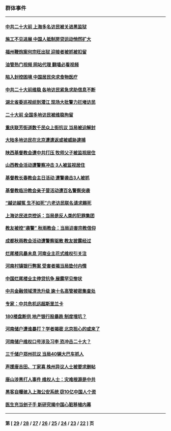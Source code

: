 ### 群体事件
---
#### [中共二十大前 上海多名访民被关进黑监狱](../../pages/ncid279/n13829500.md?09220445) 
#### [施工不见进展 中国人抵制房贷运动悄然扩大](../../pages/ncid279/n13828435.md?09220445) 
#### [福州鞭炮案何宗旺出狱 迎接者被抓被扣留](../../pages/ncid279/n13824304.md?09220445) 
#### [油管热门视频 网站代理 翻墙必看视频](http://209.222.30.114:81/youtube.html?09220445)
#### [陷入封控困境 中国居民央求食物医疗](../../pages/ncid279/n13823589.md?09220445) 
#### [中共二十大前维稳 各地访民紧急求助信息不断](../../pages/ncid279/n13822888.md?09220445) 
#### [湖北省委巡视组到潜江 现场大批警力拦堵访民](../../pages/ncid279/n13820243.md?09220445) 
#### [二十大前 全国多地访民被维稳拘留](../../pages/ncid279/n13819431.md?09220445) 
#### [重庆联芳街道数千民众上街抗议 当局被迫解封](../../pages/ncid279/n13812220.md?09220445) 
#### [大陆多地访民在北京遭遣返或被威胁逮捕](../../pages/ncid279/n13812104.md?09220445) 
#### [陕西基督教会遭中共打压 牧师父子被监视居住](../../pages/ncid279/n13811611.md?09220445) 
#### [山西教会活动遭警察冲击 3人被监视居住](../../pages/ncid279/n13808966.md?09220445) 
#### [基督教长春教会主日活动 遭警袭击3人被抓](../../pages/ncid279/n13806935.md?09220445) 
#### [基督教临汾教会亲子营活动遭百名警察突袭](../../pages/ncid279/n13806527.md?09220445) 
#### [“越访越冤 生不如死”六老访民联名请求赐死](../../pages/ncid279/n13805907.md?09220445) 
#### [上海访民进京控诉：当局是反人类的犯罪集团](../../pages/ncid279/n13803858.md?09220445) 
#### [教友被控“袭警” 秋雨教会：当局迫害宗教信仰](../../pages/ncid279/n13803563.md?09220445) 
#### [成都秋雨教会活动遭警察驱散 教友披露经过](../../pages/ncid279/n13802541.md?09220445) 
#### [烂尾楼风暴未息 河南业主花式维权引关注](../../pages/ncid279/n13794519.md?09220445) 
#### [河南村镇银行弊案 受害者揭当局垫付内情](../../pages/ncid279/n13791990.md?09220445) 
#### [中国烂尾楼业主停贷抗争 展露罕见惨状](../../pages/ncid279/n13787794.md?09220445) 
#### [中共金融领域清洗升级 逾十名高管被密集查处](../../pages/ncid279/n13782694.md?09220445) 
#### [专家：中共危机远超斯里兰卡](../../pages/ncid279/n13782248.md?09220445) 
#### [180楼盘断供 地产银行股暴跌 制度埋坑？](../../pages/ncid279/n13780778.md?09220445) 
#### [河南储户遭谁暴打？学者揭密 北京担心的或来了](../../pages/ncid279/n13779407.md?09220445) 
#### [河南储户维权口号涉及习李 恐冲击二十大？](../../pages/ncid279/n13778148.md?09220445) 
#### [三千储户郑州抗议 当局40辆大巴车抓人](../../pages/ncid279/n13777593.md?09220445) 
#### [声援唐吉田、丁家喜 株州异议人士被要求删帖](../../pages/ncid279/n13775534.md?09220445) 
#### [唐山涉黑打人事件 维权人士：灾难根源是中共](../../pages/ncid279/n13773534.md?09220445) 
#### [黑客自曝骇入上海公安系统 窃10亿中国人个资](../../pages/ncid279/n13773395.md?09220445) 
#### [医生充当刽子手 新研究揭中国心脏移植内幕](../../pages/ncid279/n13772291.md?09220445) 

---
#### 第 [ [29](./29.md?09220445) / [28](./28.md?09220445) / [27](./27.md?09220445) / [26](./26.md?09220445) / [25](./25.md?09220445) / [24](./24.md?09220445) / [23](./23.md?09220445) / [22](./22.md?09220445) ] 页
